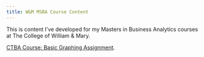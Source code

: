 ```yaml
---
title: W&M MSBA Course Content
---
```




This is content I've developed for my Masters in Business Analytics courses at The College of William & Mary. 

[CTBA Course: Basic Graphing Assignment](/M2GraphingHW/index.md).

